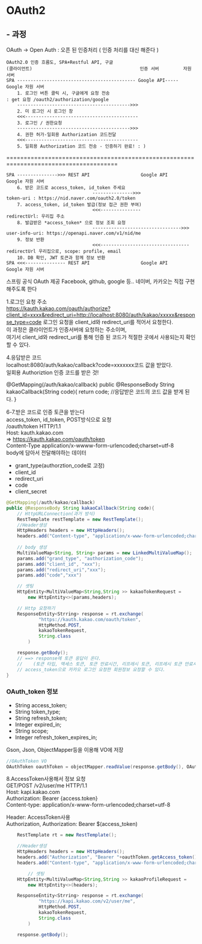 # OAuth2

## - 과정
OAuth -> Open Auth : 오픈 된 인증처리 ( 인증 처리를 대신 해준다 )

    OAuth2.0 인증 흐름도, SPA+Restful API, 구글
    (클라이언트)                                        인증 서버         자원 서버
    SPA -------------------------------------------- Google API----- Google 자원 서버
        1. 로그인 버튼 클릭 시, 구글에게 요청 전송                                          : get 요청 /oauth2/authorization/google
        ------------------------------------------>>>
        2. 미 로그인 시 로그인 창
        <<<------------------------------------------
        3. 로그인 / 권한요청
        ------------------------------------------>>>
        4. 권한 허가-일회용 Authorization 코드전달
        <<<------------------------------------------
        5. 일회용 Authorization 코드 전송 - 인증하기 완료! : )

======================================================================================

    SPA --------------->>> REST API                   Google API      Google 자원 서버
        6. 받은 코드로 access_token, id_token 주세요
                                    --------------->>>                            token-uri : https://nid.naver.com/oauth2.0/token
        7. access_token, id_token 발급(정보 접근 권한 부여)
                                    <<<---------------                            redirectUrl: 우리집 주소
        8. 발급받은 *access_token* 으로 정보 조회 요청
                                    --------------------------------->>>          user-info-uri: https://openapi.naver.com/v1/nid/me
        9. 정보 반환
                                    <<<---------------------------------          redirectUrl 우리집으로, scope: profile, email
        10. DB 확인, JWT 토큰과 함께 정보 반환
    SPA <<<--------------- REST API                   Google API      Google 자원 서버


스프링 공식 OAuth 제공 Facebook, github, google 등..
네이버, 카카오는 직접 구현해주도록 한다


1.로그인 요청 주소  
https://kauth.kakao.com/oauth/authorize?client_id=xxxx&redirect_uri=http://localhost:8080/auth/kakao/xxxxx&response_type=code
로그인 요청을 client_id와 redirect_uri를 적어서 요청한다.  
이 과정은 클라이언트가 인증서버에 요청하는 주소이며,  
 여기서 client_id와 redirect_uri를 통해 인증 된 코드가 적절한 곳에서 사용되는지 확인할 수 있다.


4.응답받은 코드  
localhost:8080/auth/kakao/callback?code=xxxxxxx코드 값을 받았다.  
 일회용 Authoriztion 인증 코드를 받은 것!

@GetMapping(/auth/kakao/callback)
public @ResponseBody String kakaoCallback(String code){
    return code; //응답받은 코드의 코드 값을 받게 된다.
}

6-7.받은 코드로 인증 토큰을 받는다  
access_token, id_token, POST방식으로 요청  
/oauth/token HTTP/1.1  
Host: kauth.kakao.com  
    => https://kauth.kakao.com/oauth/token  
Content-Type application/x-wwww-form-urlencoded;charset=utf-8  
body에 담아서 전달해야하는 데이터   
- grant_type(authorztion_code로 고정)
- client_id 
- redirect_uri
- code
- client_secret

```java
@GetMapping(/auth/kakao/callback)
public @ResponseBody String kakaoCallback(String code){
    // HttpURLConnection(과거 방식)
    RestTemplate restTemplate = new RestTemplate();
    //Header생성
    HttpHeaders headers = new HttpHeaders();
    headers.add("Content-type", "application/x-www-form-urlencoded;charset=utf-8");
    
    // body 생성
    MultiValueMap<String, String> params = new LinkedMultiValueMap();
    params.add("grand_type", "authorization_code");
    params.add("client_id", "xxx");
    params.add("redirect_uri","xxx");
    params.add("code","xxx")

    // 셋팅
    HttpEntity<MultiValueMap<String,String >> kakaoTokenRequest =
        new HttpEntity<>(params,headers);

    // Http 요청하기
    ResponseEntity<Strring> response = rt.exchange(
            "https://kauth.kakao.com/oauth/token",
            HttpMethod.POST,
            kakaoTokenRequest,
            String.class
        )

    response.getBody();
    // ==> response에 토큰 응답이 온다.
    //    (토큰 타입, 액세스 토큰, 토큰 만료시간, 리프레시 토큰, 리프레시 토큰 만료시간, 스코프 등)
    // access_token으로 카카오 로그인 요청한 회원정보 요청할 수 있다.
}
```

### OAuth_token 정보  
- String access_token;
- String token_type;
- String refresh_token;
- Integer expired_in;
- String scope;
- Integer refresh_token_expires_in;

Gson, Json, ObjectMapper등을 이용해 VO에 저장

```java
//OAuthToken VO
OAuthToken oauthToken = objectMapper.readValue(response.getBody(), OAuthToken.class);
```

8.AccessToken사용해서 정보 요청  
GET/POST /v2/user/me HTTP/1.1  
Host: kapi.kakao.com  
Authorization: Bearer {access.token}  
Content-type: application/x-www-form-urlencoded;charset=utf-8  

Header: AccessToken사용  
Authorization, Authorization: Bearer $(access_token)  

```java
    RestTemplate rt = new RestTemplate();

    //Header생성
    HttpHeaders headers = new HttpHeaders();
    headers.add("Authorization", "Bearer "+oauthToken.getAccess_token())
    headers.add("Content-type", "application/x-www-form-urlencoded;charset=utf-8"); 

        // 셋팅
    HttpEntity<MultiValueMap<String,String >> kakaoProfileRequest =
        new HttpEntity<>(headers);

    ResponseEntity<Strring> response = rt.exchange(
            "https://kapi.kakao.com/v2/user/me",
            HttpMethod.POST,
            kakaoTokenRequest,
            String.class
        )

    response.getBody();

```
